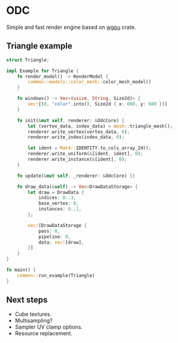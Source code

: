# ODC

Simple and fast render engine based on [wgpu](https://github.com/gfx-rs/wgpu) crate.

## Triangle example
```rust
struct Triangle;

impl Example for Triangle {
    fn render_model() -> RenderModel {
        common::models::color_mesh::color_mesh_model()
    }

    fn windows() -> Vec<(usize, String, Size2d)> {
        vec![(0, "color".into(), Size2d { x: 800, y: 600 })]
    }

    fn init(&mut self, renderer: &OdcCore) {
        let (vertex_data, index_data) = mesh::triangle_mesh();
        renderer.write_vertex(vertex_data, 0);
        renderer.write_index(index_data, 0);

        let ident = Mat4::IDENTITY.to_cols_array_2d();
        renderer.write_uniform(&[ident, ident], 0);
        renderer.write_instance(&[ident], 0);
    }

    fn update(&mut self, _renderer: &OdcCore) {}

    fn draw_data(&self) -> Vec<DrawDataStorage> {
        let draw = DrawData {
            indices: 0..3,
            base_vertex: 0,
            instances: 0..1,
        };

        vec![DrawDataStorage {
            pass: 0,
            pipeline: 0,
            data: vec![draw],
        }]
    }
}

fn main() {
    common::run_example(Triangle)
}
```

## Next steps
- Cube textures.
- Multisampling?
- Sampler UV clamp options.
- Resource replacement.